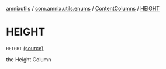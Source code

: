 [amnixutils](../../index.md) / [com.amnix.utils.enums](../index.md) / [ContentColumns](index.md) / [HEIGHT](./-h-e-i-g-h-t.md)

# HEIGHT

`HEIGHT` [(source)](https://github.com/AmniX/amnixUtils/tree/master/amnixutils/src/main/java/com/amnix/utils/enums/ContentColumns.kt#L34)

the Height Column

